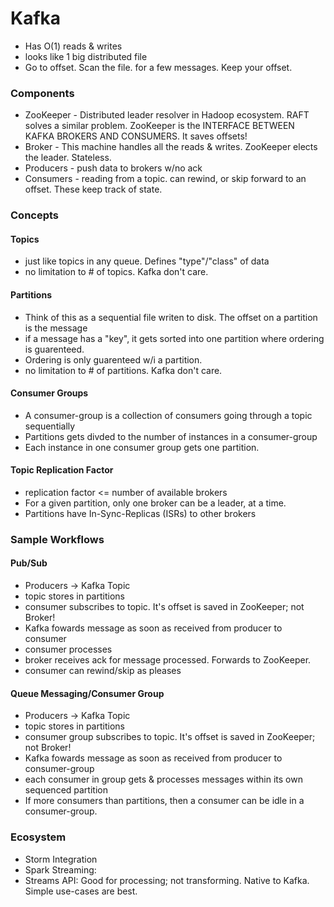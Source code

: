 
# Kafka
* Has O(1) reads & writes
* looks like 1 big distributed file
* Go to offset. Scan the file. for a few messages. Keep your offset.

### Components
* ZooKeeper - Distributed leader resolver in Hadoop ecosystem. RAFT solves a similar problem. ZooKeeper is the INTERFACE BETWEEN KAFKA BROKERS AND CONSUMERS. It saves offsets!
* Broker - This machine handles all the reads & writes. ZooKeeper elects the leader. Stateless.
* Producers - push data to brokers w/no ack
* Consumers - reading from a topic. can rewind, or skip forward to an offset. These keep track of state.

### Concepts
#### Topics
* just like topics in any queue. Defines "type"/"class" of data
* no limitation to # of topics. Kafka don't care.
#### Partitions
* Think of this as a sequential file writen to disk. The offset on a partition is the message
* if a message has a "key", it gets sorted into one partition where ordering is guarenteed.
* Ordering is only guarenteed w/i a partition.
* no limitation to # of partitions. Kafka don't care.
#### Consumer Groups
* A consumer-group is a collection of consumers going through a topic sequentially
* Partitions gets divded to the number of instances in a consumer-group
* Each instance in one consumer group gets one partition.
#### Topic Replication Factor
* replication factor <= number of available brokers
* For a given partition, only one broker can be a leader, at a time.
* Partitions have In-Sync-Replicas (ISRs) to other brokers

### Sample Workflows
#### Pub/Sub
* Producers -> Kafka Topic
* topic stores in partitions
* consumer subscribes to topic. It's offset is saved in ZooKeeper; not Broker!
* Kafka fowards message as soon as received from producer to consumer
* consumer processes
* broker receives ack for message processed. Forwards to ZooKeeper.
* consumer can rewind/skip as pleases

#### Queue Messaging/Consumer Group
* Producers -> Kafka Topic
* topic stores in partitions
* consumer group subscribes to topic. It's offset is saved in ZooKeeper; not Broker!
* Kafka fowards message as soon as received from producer to consumer-group
* each consumer in group gets & processes messages within its own sequenced partition
* If more consumers than partitions, then a consumer can be idle in a consumer-group.

### Ecosystem
* Storm Integration
* Spark Streaming:
* Streams API: Good for processing; not transforming. Native to Kafka. Simple use-cases are best.